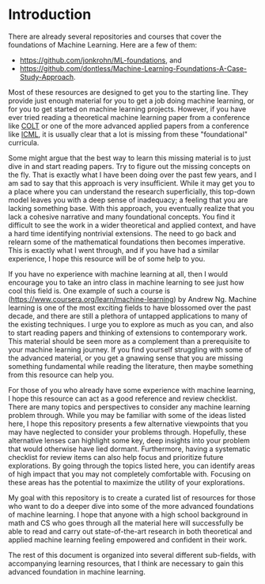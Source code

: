 # Introduction

There are already several repositories and courses that cover the foundations of Machine Learning. Here are a few of them:

- https://github.com/jonkrohn/ML-foundations, and
- https://github.com/dontless/Machine-Learning-Foundations-A-Case-Study-Approach.

Most of these resources are designed to get you to the starting line. They provide just enough material for you to get a job doing machine learning, or for you to get started on machine learning projects. However, if you have ever tried reading a theoretical machine learning paper from a conference like [COLT](http://www.learningtheory.org/colt2021/accepted.html) or one of the more advanced applied papers from a conference like [ICML](https://icml.cc/Conferences/2021/Schedule?type=Poster), it is usually clear that a lot is missing from these "foundational" curricula.

Some might argue that the best way to learn this missing material is to just dive in and start reading papers. Try to figure out the missing concepts on the fly. That is exactly what I have been doing over the past few years, and I am sad to say that this approach is very insufficient. While it may get you to a place where you can understand the research superficially, this top-down model leaves you with a deep sense of inadequacy; a feeling that you are lacking something base. With this approach, you eventually realize that you lack a cohesive narrative and many foundational concepts. You find it difficult to see the work in a wider theoretical and applied context, and have a hard time identifying nontrivial extensions. The need to go back and relearn some of the mathematical foundations then becomes imperative. This is exactly what I went through, and if you have had a similar experience, I hope this resource will be of some help to you.

If you have no experience with machine learning at all, then I would encourage you to take an intro class in machine learning to see just how cool this field is. One example of such a course is (https://www.coursera.org/learn/machine-learning) by Andrew Ng. Machine learning is one of the most exciting fields to have blossomed over the past decade, and there are still a plethora of untapped applications to many of the existing techniques. I urge you to explore as much as you can, and also to start reading papers and thinking of extensions to contemporary work. This material should be seen more as a complement than a prerequisite to your machine learning journey. If you find yourself struggling with some of the advanced material, or you get a gnawing sense that you are missing something fundamental while reading the literature, then maybe something from this resource can help you.

For those of you who already have some experience with machine learning, I hope this resource can act as a good reference and review checklist. There are many topics and perspectives to consider any machine learning problem through. While you may be familiar with some of the ideas listed here, I hope this repository presents a few alternative viewpoints that you may have neglected to consider your problems through. Hopefully, these alternative lenses can highlight some key, deep insights into your problem that would otherwise have lied dormant. Furthermore, having a systematic checklist for review items can also help focus and prioritize future explorations. By going through the topics listed here, you can identify areas of high impact that you may not completely comfortable with. Focusing on these areas has the potential to maximize the utility of your explorations.

My goal with this repository is to create a curated list of resources for those who want to do a deeper dive into some of the more advanced foundations of machine learning. I hope that anyone with a high school background in math and CS who goes through all the material here will successfully be able to read and carry out state-of-the-art research in both theoretical and applied machine learning feeling empowered and confident in their work.

The rest of this document is organized into several different sub-fields, with accompanying learning resources, that I think are necessary to gain this advanced foundation in machine learning.

